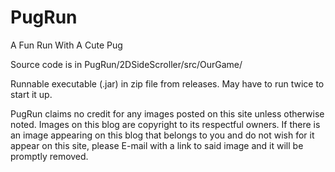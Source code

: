 # PugRun
A Fun Run With A Cute Pug

Source code is in PugRun/2DSideScroller/src/OurGame/

Runnable executable (.jar) in zip file from releases. May have to run twice to start it up. 

PugRun claims no credit for any images posted on this site unless otherwise noted. Images on this blog are copyright to its respectful owners. If there is an image appearing on this blog that belongs to you and do not wish for it appear on this site, please E-mail with a link to said image and it will be promptly removed.
